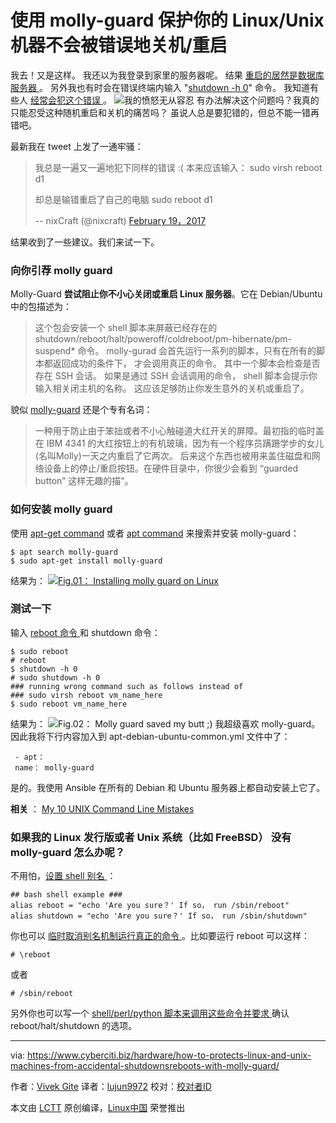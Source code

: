 使用 molly-guard 保护你的 Linux/Unix 机器不会被错误地关机/重启
======
我去！又是这样。 我还以为我登录到家里的服务器呢。 结果 [重启的居然是数据库服务器 ][1]。 另外我也有时会在错误终端内输入 "[shutdown -h 0][2]" 命令。 我知道有些人 [经常会犯这个错误 ][3]。
![我的愤怒无从容忍 ][4]
有办法解决这个问题吗？我真的只能忍受这种随机重启和关机的痛苦吗？ 虽说人总是要犯错的，但总不能一错再错吧。

最新我在 tweet 上发了一通牢骚：

> 我总是一遍又一遍地犯下同样的错误 :( 本来应该输入：
> sudo virsh reboot d1
>
> 却总是输错重启了自己的电脑
> sudo reboot d1
>
> -- nixCraft (@nixcraft) [February 19，2017][5]


结果收到了一些建议。我们来试一下。

### 向你引荐 molly guard

Molly-Guard **尝试阻止你不小心关闭或重启 Linux 服务器**。它在 Debian/Ubuntu 中的包描述为：

> 这个包会安装一个 shell 脚本来屏蔽已经存在的 shutdown/reboot/halt/poweroff/coldreboot/pm-hibernate/pm-suspend* 命令。 molly-gurad 会首先运行一系列的脚本，只有在所有的脚本都返回成功的条件下， 才会调用真正的命令。 其中一个脚本会检查是否存在 SSH 会话。 如果是通过 SSH 会话调用的命令， shell 脚本会提示你输入相关闭主机的名称。 这应该足够防止你发生意外的关机或重启了。

貌似 [molly-guard][6] 还是个专有名词：

> 一种用于防止由于笨拙或者不小心触碰道大红开关的屏障。最初指的临时盖在 IBM 4341 的大红按钮上的有机玻璃，因为有一个程序员蹒跚学步的女儿(名叫Molly)一天之内重启了它两次。 后来这个东西也被用来盖住磁盘和网络设备上的停止/重启按钮。在硬件目录中，你很少会看到 “guarded button” 这样无趣的描"。

### 如何安装 molly guard

使用 [apt-get command][7] 或者 [apt command][8] 来搜索并安装 molly-guard：
```
$ apt search molly-guard
$ sudo apt-get install molly-guard
```
结果为：
[![Fig.01： Installing molly guard on Linux][9]][10]

### 测试一下

输入 [reboot 命令 ][11] 和 shutdown 命令：
```
$ sudo reboot
# reboot
$ shutdown -h 0
# sudo shutdown -h 0
### running wrong command such as follows instead of
### sudo virsh reboot vm_name_here
$ sudo reboot vm_name_here
```
结果为：
![Fig.02： Molly guard saved my butt ;\)][12]
我超级喜欢 molly-guard。因此我将下行内容加入到 apt-debian-ubuntu-common.yml 文件中了：
```
 - apt：
 name： molly-guard

```

是的。我使用 Ansible 在所有的 Debian 和 Ubuntu 服务器上都自动安装上它了。

 **相关** ： [My 10 UNIX Command Line Mistakes][13]

### 如果我的 Linux 发行版或者 Unix 系统（比如 FreeBSD） 没有 molly-guard 怎么办呢？

不用怕，[设置 shell 别名 ][14]：
```
## bash shell example ###
alias reboot = "echo 'Are you sure？' If so， run /sbin/reboot"
alias shutdown = "echo 'Are you sure？' If so， run /sbin/shutdown"
```

你也可以 [临时取消别名机制运行真正的命令 ][15]。比如要运行 reboot 可以这样：
```
# \reboot
```
或者
```
# /sbin/reboot
```
另外你也可以写一个 [shell/perl/python 脚本来调用这些命令并要求 ][16] 确认 reboot/halt/shutdown 的选项。


--------------------------------------------------------------------------------

via: https://www.cyberciti.biz/hardware/how-to-protects-linux-and-unix-machines-from-accidental-shutdownsreboots-with-molly-guard/

作者：[Vivek Gite][a]
译者：[lujun9972](https://github.com/lujun9972)
校对：[校对者ID](https://github.com/校对者ID)

本文由 [LCTT](https://github.com/LCTT/TranslateProject) 原创编译，[Linux中国](https://linux.cn/) 荣誉推出

[a]:https://www.cyberciti.biz
[1]:https://www.cyberciti.biz/faq/howto-reboot-linux/
[2]:https://www.cyberciti.biz/faq/shutdown-linux-server/
[3]:https://www.cyberciti.biz/tips/my-10-unix-command-line-mistakes.html (My 10 UNIX Command Line Mistakes)
[4]:https://www.cyberciti.biz/media/new/cms/2017/02/anger.gif
[5]:https://twitter.com/nixcraft/status/833320792880320513
[6]:http://catb.org/~esr/jargon/html/M/molly-guard.html
[7]://www.cyberciti.biz/tips/linux-debian-package-management-cheat-sheet.html (See Linux/Unix apt-get command examples for more info)
[8]://www.cyberciti.biz/faq/ubuntu-lts-debian-linux-apt-command-examples/ (See Linux/Unix apt command examples for more info)
[9]:https://www.cyberciti.biz/media/new/cms/2017/02/install-molly-guard-on-linux.jpg
[10]:https://www.cyberciti.biz/hardware/how-to-protects-linux-and-unix-machines-from-accidental-shutdownsreboots-with-molly-guard/attachment/install-molly-guard-on-linux/
[11]:https://www.cyberciti.biz/faq/linux-reboot-command/ (See Linux/Unix reboot command examples for more info)
[12]:https://www.cyberciti.biz/media/new/cms/2017/02/saved-my-butt.jpg
[13]:https://www.cyberciti.biz/tips/my-10-unix-command-line-mistakes.html
[14]:https://www.cyberciti.biz/tips/bash-aliases-mac-centos-linux-unix.html
[15]:https://www.cyberciti.biz/faq/bash-shell-temporarily-disable-an-alias/
[16]:https://github.com/kjetilho/clumsy_protect
[17]:https://twitter.com/nixcraft
[18]:https://facebook.com/nixcraft
[19]:https://plus.google.com/+CybercitiBiz
